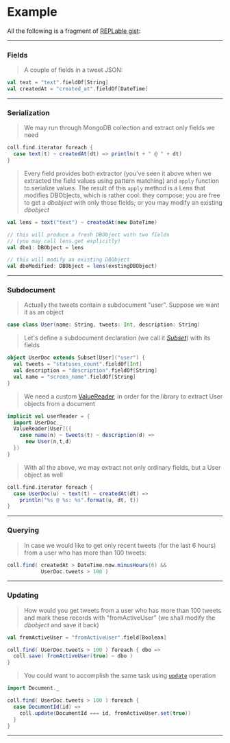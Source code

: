 # Example

All the following is a fragment of [REPLable gist](https://gist.github.com/1e9df3f30d58c5eef1df):

* * *

### Fields

> A couple of fields in a tweet JSON:

```scala
val text = "text".fieldOf[String]
val createdAt = "created_at".fieldOf[DateTime]
```

* * *

### Serialization

> We may run through MongoDB collection and extract only fields
> we need

```scala
coll.find.iterator foreach {
  case text(t) ~ createdAt(dt) => println(t + " @ " + dt)
}
```

> Every field provides both extractor (you've seen it above when we extracted the
> field values using pattern matching) and `apply` function to serialize values.
> The result of this `apply` method is a Lens that modifies DBObjects, which is
> rather cool: they compose; you are free to get a $dbobject$ with only those fields;
> or you may modify an existing $dbobject$

```scala
val lens = text("text") ~ createdAt(new DateTime)

// this will produce a fresh DBObject with two fields
// (you may call lens.get explicitly)
val dbo1: DBObject = lens

// this will modify an existing DBObject
val dboModified: DBObject = lens(exstingDBObject)
```

* * *

### Subdocument

> Actually the tweets contain a subdocument "user".
> Suppose we want it as an object

```scala
case class User(name: String, tweets: Int, description: String)
```

> Let's define a subdocument declaration (we call it [*Subset*]($siteBaseUrl$/Documents+%26+Fields.html))
> with its fields

```scala
object UserDoc extends Subset[User]("user") {
  val tweets = "statuses_count".fieldOf[Int]
  val description = "description".fieldOf[String]
  val name = "screen_name".fieldOf[String]
}
```

> We need a custom [ValueReader]($siteBaseUrl$/ValueReader+%26+ValueWriter.html), in order for the
> library to extract User objects from a document

```scala
implicit val userReader = {
  import UserDoc._
  ValueReader[User]({
    case name(n) ~ tweets(t) ~ description(d) =>
      new User(n,t,d)
  })
}
```

> With all the above, we may extract not only ordinary fields, but
> a User object as well

```scala
coll.find.iterator foreach { 
  case UserDoc(u) ~ text(t) ~ createdAt(dt) =>
    println("%s @ %s: %s".format(u, dt, t))
}
```

* * *

### Querying

> In case we would like to get only recent tweets (for the last 6 hours)
> from a user who has more than 100 tweets:

```scala
coll.find( createdAt > DateTime.now.minusHours(6) &&
           UserDoc.tweets > 100 )
```

* * *

### Updating

> How would you get tweets from a user who has more than 100 tweets and mark
> these records with "fromActiveUser" (we shall modify the $dbobject$ and save it back)

```scala
val fromActiveUser = "fromActiveUser".field[Boolean]

coll.find( UserDoc.tweets > 100 ) foreach { dbo =>
  coll.save( fromActiveUser(true) ~ dbo )
}
```

> You could want to accomplish the same task using [`update`](www.mongodb.org/display/DOCS/Updating)
> operation

```scala
import Document._

coll.find( UserDoc.tweets > 100 ) foreach {
  case DocumentId(id) =>
    coll.update(DocumentId === id, fromActiveUser.set(true))
  }
}
```

* * *
